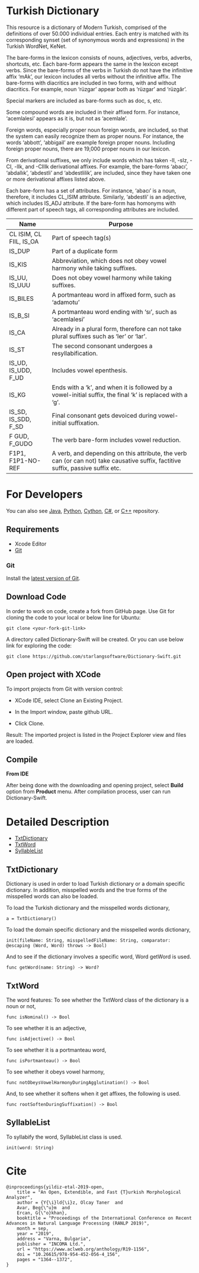 Turkish Dictionary
============

This resource is a dictionary of Modern Turkish, comprised of the definitions of over 50.000 individual entries. Each entry is matched with its corresponding synset (set of synonymous words and expressions) in the Turkish WordNet, KeNet.

The bare-forms in the lexicon consists of nouns, adjectives, verbs, adverbs, shortcuts, etc. Each bare-form appears the same in the lexicon except verbs. Since the bare-forms of the verbs in Turkish do not have the infinitive affix ‘mAk’, our lexicon includes all verbs without the infinitive affix. The bare-forms with diacritics are included in two forms, with and without diacritics. For example, noun ‘rüzgar’ appear both as ‘rüzgar’ and ‘rüzgâr’.

Special markers are included as bare-forms such as doc, s, etc.

Some compound words are included in their affixed form. For instance, ‘acemlalesi’ appears as it is, but not as ‘acemlale’.

Foreign words, especially proper noun foreign words, are included, so that the system can easily recognize them as proper nouns. For instance, the words ‘abbott’, ‘abbigail’ are example foreign proper nouns. Including foreign proper nouns, there are 19,000 proper nouns in our lexicon.

From derivational suffixes, we only include words which has taken -lI, -sIz, -CI, -lIk, and -CIlIk derivational affixes. For example, the bare-forms ‘abacı’, ‘abdallık’, ‘abdestli’ and ‘abdestlilik’, are included, since they have taken one or more derivational affixes listed above.

Each bare-form has a set of attributes. For instance, ‘abacı’ is a noun, therefore, it includes CL_ISIM attribute. Similarly, ‘abdestli’ is an adjective, which includes IS_ADJ attribute. If the bare-form has homonyms with different part of speech tags, all corresponding attributes are included.

|Name|Purpose|
|---|---|
|CL ISIM, CL FIIL, IS_OA|Part of speech tag(s)|
|IS_DUP|Part of a duplicate form|
|IS_KIS|Abbreviation, which does not obey vowel harmony while taking suffixes.|
|IS_UU, IS_UUU|Does not obey vowel harmony while taking suffixes.|
|IS_BILES|A portmanteau word in affixed form, such as ‘adamotu’|
|IS_B_SI|A portmanteau word ending with ‘sı’, such as ‘acemlalesi’|
|IS_CA|Already in a plural form, therefore can not take plural suffixes such as ‘ler’ or ‘lar’.|
|IS_ST|The second consonant undergoes a resyllabification.|
|IS_UD, IS_UDD, F_UD|Includes vowel epenthesis.|
|IS_KG|Ends with a ‘k’, and when it is followed by a vowel-initial suffix, the final ‘k’ is replaced with a ‘g’.|
|IS_SD, IS_SDD, F_SD|Final consonant gets devoiced during vowel-initial suffixation.|
|F GUD, F_GUDO|The verb bare-form includes vowel reduction.|
|F1P1, F1P1-NO-REF|A verb, and depending on this attribute, the verb can (or can not) take causative suffix, factitive suffix, passive suffix etc.|

For Developers
============
You can also see [Java](https://github.com/starlangsoftware/Dictionary), [Python](https://github.com/starlangsoftware/Dictionary-Py), [Cython](https://github.com/starlangsoftware/Dictionary-Cy), [C#](https://github.com/starlangsoftware/Dictionary-CS), or [C++](https://github.com/starlangsoftware/Dictionary-CPP) repository.

## Requirements

* Xcode Editor
* [Git](#git)

### Git

Install the [latest version of Git](https://git-scm.com/book/en/v2/Getting-Started-Installing-Git).

## Download Code

In order to work on code, create a fork from GitHub page. 
Use Git for cloning the code to your local or below line for Ubuntu:

	git clone <your-fork-git-link>

A directory called Dictionary-Swift will be created. Or you can use below link for exploring the code:

	git clone https://github.com/starlangsoftware/Dictionary-Swift.git

## Open project with XCode

To import projects from Git with version control:

* XCode IDE, select Clone an Existing Project.

* In the Import window, paste github URL.

* Click Clone.

Result: The imported project is listed in the Project Explorer view and files are loaded.


## Compile

**From IDE**

After being done with the downloading and opening project, select **Build** option from **Product** menu. After compilation process, user can run Dictionary-Swift.

Detailed Description
============

+ [TxtDictionary](#txtdictionary)
+ [TxtWord](#txtword)
+ [SyllableList](#syllablelist)

## TxtDictionary

Dictionary is used in order to load Turkish dictionary or a domain specific dictionary. In addition, misspelled words and the true forms of the misspelled words can also be loaded. 

To load the Turkish dictionary and the misspelled words dictionary,

	a = TxtDictionary()
	
To load the domain specific dictionary and the misspelled words dictionary,

	init(fileName: String, misspelledFileName: String, comparator: @escaping (Word, Word) throws -> Bool)

And to see if the dictionary involves a specific word, Word getWord is used.

	func getWord(name: String) -> Word?

## TxtWord

The word features:
To see whether the TxtWord class of the dictionary is a noun or not,

	func isNominal() -> Bool

To see whether it is an adjective,

	func isAdjective() -> Bool

To see whether it is a portmanteau word,

	func isPortmanteau() -> Bool

To see whether it obeys vowel harmony,

	func notObeysVowelHarmonyDuringAgglutination() -> Bool

And, to see whether it softens when it get affixes, the following is used.

	func rootSoftenDuringSuffixation() -> Bool

## SyllableList

To syllabify the word, SyllableList class is used.

	init(word: String)

# Cite

	@inproceedings{yildiz-etal-2019-open,
    	title = "An Open, Extendible, and Fast {T}urkish Morphological Analyzer",
    	author = {Y{\i}ld{\i}z, Olcay Taner  and
      	Avar, Beg{\"u}m  and
      	Ercan, G{\"o}khan},
    	booktitle = "Proceedings of the International Conference on Recent Advances in Natural Language Processing (RANLP 2019)",
    	month = sep,
    	year = "2019",
    	address = "Varna, Bulgaria",
    	publisher = "INCOMA Ltd.",
    	url = "https://www.aclweb.org/anthology/R19-1156",
    	doi = "10.26615/978-954-452-056-4_156",
    	pages = "1364--1372",
	}
